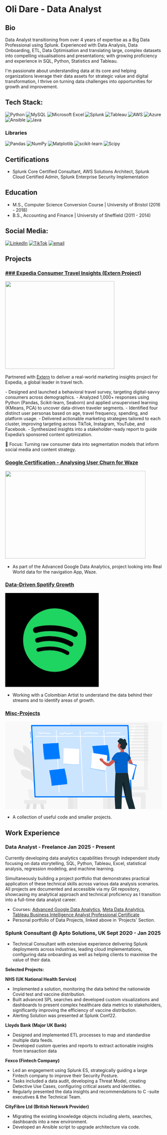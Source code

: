 # Oli Dare - Data Analyst

## Bio

Data Analyst transitioning from over 4 years of expertise as a Big Data Professional using Splunk. Experienced with Data Analysis, Data Onboarding, ETL, Data Optimisation and translating large, complex datasets into compelling visualisations and presentations; with growing proficiency and experience in SQL, Python, Statistics and Tableau. 

I'm passionate about understanding data at its core and helping organizations leverage their data assets for strategic value and digital transformation, I thrive on turning data challenges into opportunities for growth and improvement.

## Tech Stack:
![Python](https://img.shields.io/badge/python-3670A0?style=for-the-badge&logo=python&logoColor=ffdd54)   ![MySQL](https://img.shields.io/badge/mysql-4479A1.svg?style=for-the-badge&logo=mysql&logoColor=white) ![Microsoft Excel](https://img.shields.io/badge/Microsoft_Excel-217346?style=for-the-badge&logo=microsoft-excel&logoColor=white) ![Splunk](https://img.shields.io/badge/splunk-%23000000.svg?style=for-the-badge&logo=splunk&logoColor=white) ![Tableau](https://img.shields.io/badge/Tableau-E97627?style=for-the-badge&logoColor=white)
 ![AWS](https://img.shields.io/badge/AWS-%23FF9900.svg?style=for-the-badge&logo=amazon-aws&logoColor=white) ![Azure](https://img.shields.io/badge/azure-%230072C6.svg?style=for-the-badge&logo=microsoftazure&logoColor=white) ![Ansible](https://img.shields.io/badge/ansible-%231A1918.svg?style=for-the-badge&logo=ansible&logoColor=white) ![Java](https://img.shields.io/badge/java-%23ED8B00.svg?style=for-the-badge&logo=openjdk&logoColor=white) 

### Libraries
![Pandas](https://img.shields.io/badge/pandas-%23150458.svg?style=for-the-badge&logo=pandas&logoColor=white) ![NumPy](https://img.shields.io/badge/numpy-%23013243.svg?style=for-the-badge&logo=numpy&logoColor=white) ![Matplotlib](https://img.shields.io/badge/Matplotlib-%23ffffff.svg?style=for-the-badge&logo=Matplotlib&logoColor=black) ![scikit-learn](https://img.shields.io/badge/scikit--learn-%23F7931E.svg?style=for-the-badge&logo=scikit-learn&logoColor=white) ![Scipy](https://img.shields.io/badge/SciPy-%230C55A5.svg?style=for-the-badge&logo=scipy&logoColor=%white) 

## Certifications
- Splunk Core Certified Consultant, AWS Solutions Architect, Splunk Cloud Certified Admin, Splunk Enterprise Security Implementation 

## Education
- M.S., Computer Science Conversion Course	| University of Bristol (2016 - 2018)	 			        		
- B.S., Accounting and Finance |  University of Sheffield (2011 - 2014)

## Social Media:
[![LinkedIn](https://img.shields.io/badge/LinkedIn-%230077B5.svg?logo=linkedin&logoColor=white)](https://linkedin.com/in/oli-dare-7741361b9) [![TikTok](https://img.shields.io/badge/TikTok-%23000000.svg?logo=TikTok&logoColor=white)](https://tiktok.com/@oliddata) [![email](https://img.shields.io/badge/Email-D14836?logo=gmail&logoColor=white)](mailto:odare3@gmail.com) 

## Projects

### [### Expedia Consumer Travel Insights (Extern Project)](https://github.com/olidare/Data-Analytics---Expedia)

<div style="display: flex; flex-wrap: wrap; gap: 10px;">
  <a href="https://github.com/olidare/Data-Analytics---Waze" target="_blank">
    <img src="/Assets/expedia.png" width="350" height="280" style="object-fit: cover;" />
  </a>
</div>

Partnered with [Extern](https://www.extern.com/) to deliver a real-world marketing insights project for Expedia, a global leader in travel tech.

-⁠  ⁠Designed and launched a behavioral travel survey, targeting digital-savvy consumers across demographics.
-⁠  ⁠Analyzed 1,000+ responses using Python (Pandas, Scikit-learn, Seaborn) and applied unsupervised learning (KMeans, PCA) to uncover data-driven traveler segments.
-⁠  ⁠Identified four distinct user personas based on age, travel frequency, spending, and platform usage.
-⁠  ⁠Delivered actionable marketing strategies tailored to each cluster, improving targeting across TikTok, Instagram, YouTube, and Facebook.
-⁠  ⁠Synthesized insights into a stakeholder-ready report to guide Expedia’s sponsored content optimization.

🎯 Focus: Turning raw consumer data into segmentation models that inform social media and content strategy.

### [Google Certification - Analysing User Churn for Waze](https://github.com/olidare/Data-Analytics---Waze)

<div style="display: flex; flex-wrap: wrap; gap: 10px;">
  <a href="https://github.com/olidare/Data-Analytics---Waze" target="_blank">
    <img src="/Assets/waze.png" width="450" height="280" style="object-fit: cover;" />
  </a>
</div>

- As part of the Advanced Google Data Analytics, project looking into Real World data for the navigation App, Waze.



### [Data-Driven Spotify Growth](https://github.com/olidare/Data-Analytics---Spotify-Artist-Growth)

<div style="display: flex; flex-wrap: wrap; gap: 10px;">
  <a href="https://github.com/olidare/Data-Analytics---Spotify-Artist-Growth" target="_blank">
    <img src="/Assets/spotify.png" width="300" height="300" style="object-fit: cover;" />  
  </a>
</div>

- Working with a Colombian Artist to understand the data behind their streams and to identify areas of growth.



### [Misc-Projects](https://github.com/olidare/Data-Analytics---Smaller-Projects)

<div style="display: flex; flex-wrap: wrap; gap: 10px;">
  <a href="https://github.com/olidare/Data-Analytics---Smaller-Projects" target="_blank">
    <img src="/Assets/Small-Project-Management.png" width="720" height="280" style="object-fit: cover;" />  
  </a>
</div>

- A collection of useful code and smaller projects.


## Work Experience

### Data Analyst - Freelance Jan 2025 - Present

Currently developing data analytics capabilities through independent study focusing on data storytelling, SQL, Python, Tableau, Excel, statistical analysis, regression modeling, and machine learning. 

Simultaneously building a project portfolio that demonstrates practical application of these technical skills across various data analysis scenarios. All projects are documented and accessible via my Git repository, showcasing my analytical approach and technical proficiency as I transition into a full-time data analyst career.

- Courses: [Advanced Google Data Analytics](https://www.coursera.org/professional-certificates/google-advanced-data-analytics), [Meta Data Analytics](https://www.coursera.org/professional-certificates/meta-data-analyst), [Tableau Business Intelligence Analyst Professional Certificate](https://www.coursera.org/professional-certificates/tableau-business-intelligence-analyst)
- Personal portfolio of Data Projects, linked above in 'Projects' Section.

### Splunk Consultant @ Apto Solutions, UK  Sept 2020 - Jan 2025
-  Technical Consultant with extensive experience delivering Splunk deployments across industries, leading cloud implementations, configuring data onboarding as well as helping clients to maximise the value of their data.

**Selected Projects:**

**NHS (UK National Health Service)**

- Implemented a solution, monitoring the data behind the nationwide Covid test and vaccine distribution.
- Built advanced SPL searches and developed custom visualizations and dashboards to present complex healthcare data metrics to
stakeholders, significantly improving the efficiency of vaccine distribution.
- Alerting Solution was presented at Splunk Conf22.

**Lloyds Bank (Major UK Bank)**

- Designed and implemented ETL processes to map and standardise multiple data feeds.
- Developed custom queries and reports to extract actionable insights from transaction data

**Fexco (Fintech Company)**

- Led an engagement using Splunk ES, strategically guiding a large Fintech company to improve their Security Posture.
- Tasks included a data audit, developing a Threat Model, creating Detective Use Cases, configuring critical assets and identities.
- Regularly presented the data insights and recommendations to C -suite executives & the Technical Team.

**CityFibre Ltd (British Network Provider)**

- Migrating the existing knowledge objects including alerts, searches, dashboards into a new environment.
- Developed an Ansible script to upgrade architecture via code.




